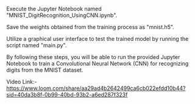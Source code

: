 Execute the Jupyter Notebook named "MNIST_DigitRecognition_UsingCNN.ipynb".

Save the weights obtained from the training process as "mnist.h5".

Utilize a graphical user interface to test the trained model by running the script named "main.py".

By following these steps, you will be able to run the provided Jupyter Notebook to train a Convolutional Neural Network (CNN) for recognizing digits from the MNIST dataset.

Video Link:- https://www.loom.com/share/aa29ad4b2642499ca6cb022efdd10b44?sid=40da3b8f-0b99-40bd-93b2-a6ed287f323f
